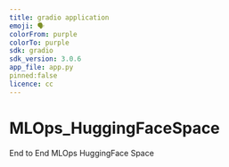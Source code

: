 ```yaml
---
title: gradio application
emoji: 🗣
colorFrom: purple
colorTo: purple
sdk: gradio
sdk_version: 3.0.6
app_file: app.py
pinned:false
licence: cc
---
```



# MLOps_HuggingFaceSpace
End to End MLOps HuggingFace Space
